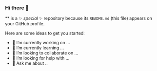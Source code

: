 ### Hi there 👋

<!--
**PlusMath/plusmath.
- 📫 How to reach me: ...
- 😄 Pronouns: ...
- ⚡ Fun fact: ...
-->
** is a ✨ _special_ ✨ repository because its `README.md` (this file) appears on your GitHub profile.

Here are some ideas to get you started:

- 🔭 I’m currently working on ...
- 🌱 I’m currently learning ...
- 👯 I’m looking to collaborate on ...
- 🤔 I’m looking for help with ...
- 💬 Ask me about ..
